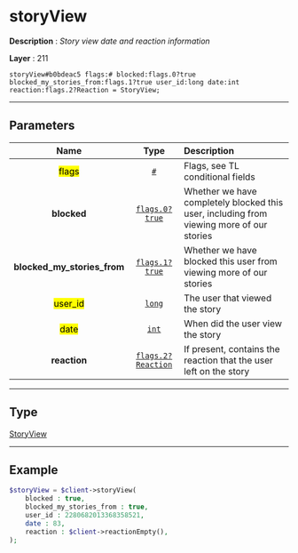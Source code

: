 # storyView

**Description** : *Story view date and reaction information*

**Layer** : 211

```tl
storyView#b0bdeac5 flags:# blocked:flags.0?true blocked_my_stories_from:flags.1?true user_id:long date:int reaction:flags.2?Reaction = StoryView;
```

---

## Parameters

| Name | Type | Description |
| :---: | :---: | :--- |
| <mark>flags</mark> | [`#`](type/#) | Flags, see TL conditional fields |
| **blocked** | [`flags.0?true`](type/true) | Whether we have completely blocked this user, including from viewing more of our stories |
| **blocked_my_stories_from** | [`flags.1?true`](type/true) | Whether we have blocked this user from viewing more of our stories |
| <mark>user_id</mark> | [`long`](type/long) | The user that viewed the story |
| <mark>date</mark> | [`int`](type/int) | When did the user view the story |
| **reaction** | [`flags.2?Reaction`](type/Reaction) | If present, contains the reaction that the user left on the story |

---

## Type

[StoryView](type/StoryView)

---

## Example

```php
$storyView = $client->storyView(
	blocked : true,
	blocked_my_stories_from : true,
	user_id : 2280682013368358521,
	date : 83,
	reaction : $client->reactionEmpty(),
);
```